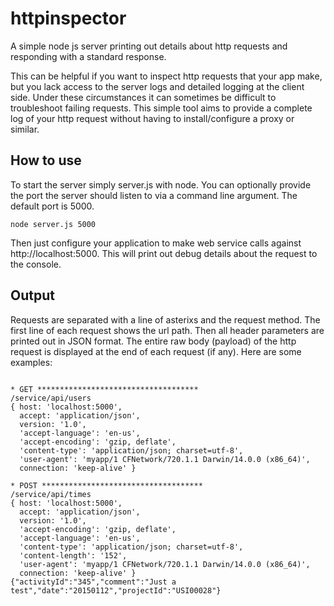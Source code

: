 # httpinspector
A simple node js server printing out details about http requests and responding with a standard response.

This can be helpful if you want to inspect http requests that your app make, but you lack access to the server logs and detailed logging at the client side. Under these circumstances it can sometimes be difficult to troubleshoot failing requests. This simple tool aims to provide a complete log of your http request without having to install/configure a proxy or similar.

## How to use
To start the server simply server.js with node. You can optionally provide the port the server should listen to via a command line argument. The default port is 5000.

<pre><code>node server.js 5000</code></pre>

Then just configure your application to make web service calls against http://localhost:5000. This will print out debug details about the request to the console.

## Output
Requests are separated with a line of asterixs and the request method. The first line of each request shows the url path. Then all header parameters are printed out in JSON format. The entire raw body (payload) of the http request is displayed at the end of each request (if any). Here are some examples:

<pre><code>
* GET ************************************
/service/api/users
{ host: 'localhost:5000',
  accept: 'application/json',
  version: '1.0',
  'accept-language': 'en-us',
  'accept-encoding': 'gzip, deflate',
  'content-type': 'application/json; charset=utf-8',
  'user-agent': 'myapp/1 CFNetwork/720.1.1 Darwin/14.0.0 (x86_64)',
  connection: 'keep-alive' }

* POST ************************************
/service/api/times
{ host: 'localhost:5000',
  accept: 'application/json',
  version: '1.0',
  'accept-encoding': 'gzip, deflate',
  'accept-language': 'en-us',
  'content-type': 'application/json; charset=utf-8',
  'content-length': '152',
  'user-agent': 'myapp/1 CFNetwork/720.1.1 Darwin/14.0.0 (x86_64)',
  connection: 'keep-alive' }
{"activityId":"345","comment":"Just a test","date":"20150112","projectId":"USI00028"}
</code></pre>
